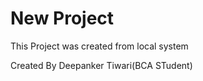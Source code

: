 # New Project

This Project was created from local system


Created By Deepanker Tiwari(BCA STudent)


